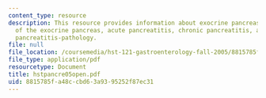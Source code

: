 ```yaml
---
content_type: resource
description: This resource provides information about exocrine pancreas-anatomy, pathology
  of the exocrine pancreas, acute pancreatitis, chronic pancreatitis, and chronic
  pancreatitis-pathology.
file: null
file_location: /coursemedia/hst-121-gastroenterology-fall-2005/8815785fa48ccbd63a9395252f87ec31_hstpancre05open.pdf
file_type: application/pdf
resourcetype: Document
title: hstpancre05open.pdf
uid: 8815785f-a48c-cbd6-3a93-95252f87ec31
---
```

